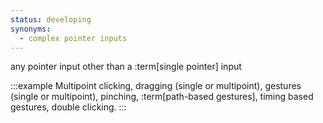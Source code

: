 ```yaml
---
status: developing
synonyms:
  - complex pointer inputs
---
```


any pointer input other than a :term[single pointer] input

:::example
Multipoint clicking, dragging (single or multipoint), gestures (single or multipoint), pinching, :term[path-based gestures], timing based gestures, double clicking.
:::